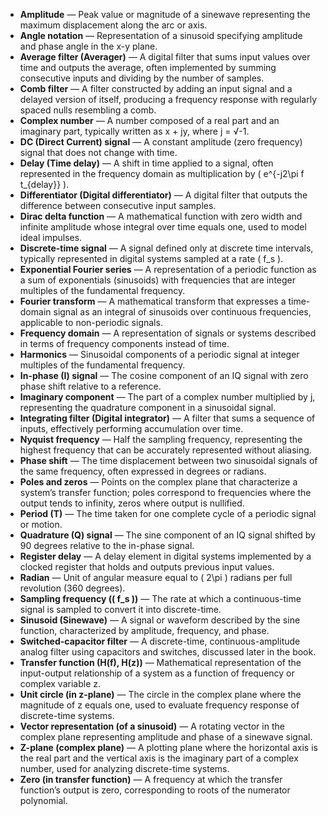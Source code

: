 - **Amplitude** — Peak value or magnitude of a sinewave representing the maximum displacement along the arc or axis.  
- **Angle notation** — Representation of a sinusoid specifying amplitude and phase angle in the x-y plane.  
- **Average filter (Averager)** — A digital filter that sums input values over time and outputs the average, often implemented by summing consecutive inputs and dividing by the number of samples.  
- **Comb filter** — A filter constructed by adding an input signal and a delayed version of itself, producing a frequency response with regularly spaced nulls resembling a comb.  
- **Complex number** — A number composed of a real part and an imaginary part, typically written as x + jy, where j = √-1.  
- **DC (Direct Current) signal** — A constant amplitude (zero frequency) signal that does not change with time.  
- **Delay (Time delay)** — A shift in time applied to a signal, often represented in the frequency domain as multiplication by \( e^{-j2\pi f t_{delay}} \).  
- **Differentiator (Digital differentiator)** — A digital filter that outputs the difference between consecutive input samples.  
- **Dirac delta function** — A mathematical function with zero width and infinite amplitude whose integral over time equals one, used to model ideal impulses.  
- **Discrete-time signal** — A signal defined only at discrete time intervals, typically represented in digital systems sampled at a rate \( f_s \).  
- **Exponential Fourier series** — A representation of a periodic function as a sum of exponentials (sinusoids) with frequencies that are integer multiples of the fundamental frequency.  
- **Fourier transform** — A mathematical transform that expresses a time-domain signal as an integral of sinusoids over continuous frequencies, applicable to non-periodic signals.  
- **Frequency domain** — A representation of signals or systems described in terms of frequency components instead of time.  
- **Harmonics** — Sinusoidal components of a periodic signal at integer multiples of the fundamental frequency.  
- **In-phase (I) signal** — The cosine component of an IQ signal with zero phase shift relative to a reference.  
- **Imaginary component** — The part of a complex number multiplied by j, representing the quadrature component in a sinusoidal signal.  
- **Integrating filter (Digital integrator)** — A filter that sums a sequence of inputs, effectively performing accumulation over time.  
- **Nyquist frequency** — Half the sampling frequency, representing the highest frequency that can be accurately represented without aliasing.  
- **Phase shift** — The time displacement between two sinusoidal signals of the same frequency, often expressed in degrees or radians.  
- **Poles and zeros** — Points on the complex plane that characterize a system’s transfer function; poles correspond to frequencies where the output tends to infinity, zeros where output is nullified.  
- **Period (T)** — The time taken for one complete cycle of a periodic signal or motion.  
- **Quadrature (Q) signal** — The sine component of an IQ signal shifted by 90 degrees relative to the in-phase signal.  
- **Register delay** — A delay element in digital systems implemented by a clocked register that holds and outputs previous input values.  
- **Radian** — Unit of angular measure equal to \( 2\pi \) radians per full revolution (360 degrees).  
- **Sampling frequency (\( f_s \))** — The rate at which a continuous-time signal is sampled to convert it into discrete-time.  
- **Sinusoid (Sinewave)** — A signal or waveform described by the sine function, characterized by amplitude, frequency, and phase.  
- **Switched-capacitor filter** — A discrete-time, continuous-amplitude analog filter using capacitors and switches, discussed later in the book.  
- **Transfer function (H(f), H(z))** — Mathematical representation of the input-output relationship of a system as a function of frequency or complex variable z.  
- **Unit circle (in z-plane)** — The circle in the complex plane where the magnitude of z equals one, used to evaluate frequency response of discrete-time systems.  
- **Vector representation (of a sinusoid)** — A rotating vector in the complex plane representing amplitude and phase of a sinewave signal.  
- **Z-plane (complex plane)** — A plotting plane where the horizontal axis is the real part and the vertical axis is the imaginary part of a complex number, used for analyzing discrete-time systems.  
- **Zero (in transfer function)** — A frequency at which the transfer function’s output is zero, corresponding to roots of the numerator polynomial.
